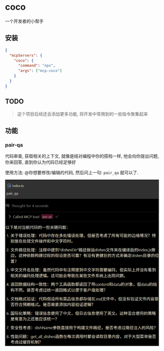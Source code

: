 # coco

一个开发者的小帮手

## 安装

```json
{
  "mcpServers": {
    "coco": {
      "command": "npx",
      "args": ["mcp-coco"]
    }
  }
}
```

## TODO

> 这个项目后续还会添加更多功能, 将开发中常用到的一些指令聚集起来

## 功能

### pair-qa

代码审查, 获取相关的上下文, 就像是结对编程中你的搭档一样, 他会向你提出问题, 你来回答, 直到你认为代码已经足够好

使用方法: @你想要修改/编辑的代码, 然后问上一句: `pair_qa` 就可以了.

![Pair QA Example](assets/pair_qa.png)
